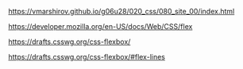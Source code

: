 
https://vmarshirov.github.io/g06u28/020_css/080_site_00/index.html


https://developer.mozilla.org/en-US/docs/Web/CSS/flex

https://drafts.csswg.org/css-flexbox/

https://drafts.csswg.org/css-flexbox/#flex-lines
